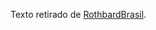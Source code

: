Texto retirado de [RothbardBrasil](http://rothbardbrasil.com/etica-argumentativa-quatro-objecoes-respondidas).
